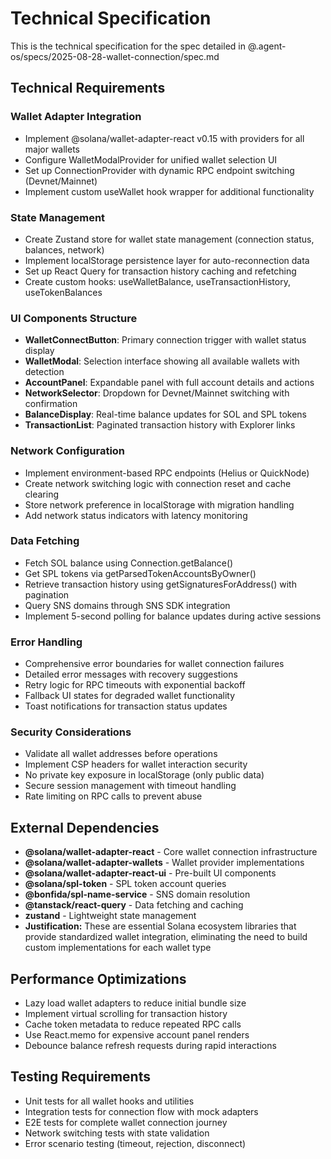 # Technical Specification

This is the technical specification for the spec detailed in @.agent-os/specs/2025-08-28-wallet-connection/spec.md

## Technical Requirements

### Wallet Adapter Integration
- Implement @solana/wallet-adapter-react v0.15 with providers for all major wallets
- Configure WalletModalProvider for unified wallet selection UI
- Set up ConnectionProvider with dynamic RPC endpoint switching (Devnet/Mainnet)
- Implement custom useWallet hook wrapper for additional functionality

### State Management
- Create Zustand store for wallet state management (connection status, balances, network)
- Implement localStorage persistence layer for auto-reconnection data
- Set up React Query for transaction history caching and refetching
- Create custom hooks: useWalletBalance, useTransactionHistory, useTokenBalances

### UI Components Structure
- **WalletConnectButton**: Primary connection trigger with wallet status display
- **WalletModal**: Selection interface showing all available wallets with detection
- **AccountPanel**: Expandable panel with full account details and actions
- **NetworkSelector**: Dropdown for Devnet/Mainnet switching with confirmation
- **BalanceDisplay**: Real-time balance updates for SOL and SPL tokens
- **TransactionList**: Paginated transaction history with Explorer links

### Network Configuration
- Implement environment-based RPC endpoints (Helius or QuickNode)
- Create network switching logic with connection reset and cache clearing
- Store network preference in localStorage with migration handling
- Add network status indicators with latency monitoring

### Data Fetching
- Fetch SOL balance using Connection.getBalance()
- Get SPL tokens via getParsedTokenAccountsByOwner()
- Retrieve transaction history using getSignaturesForAddress() with pagination
- Query SNS domains through SNS SDK integration
- Implement 5-second polling for balance updates during active sessions

### Error Handling
- Comprehensive error boundaries for wallet connection failures
- Detailed error messages with recovery suggestions
- Retry logic for RPC timeouts with exponential backoff
- Fallback UI states for degraded wallet functionality
- Toast notifications for transaction status updates

### Security Considerations
- Validate all wallet addresses before operations
- Implement CSP headers for wallet interaction security
- No private key exposure in localStorage (only public data)
- Secure session management with timeout handling
- Rate limiting on RPC calls to prevent abuse

## External Dependencies

- **@solana/wallet-adapter-react** - Core wallet connection infrastructure
- **@solana/wallet-adapter-wallets** - Wallet provider implementations
- **@solana/wallet-adapter-react-ui** - Pre-built UI components
- **@solana/spl-token** - SPL token account queries
- **@bonfida/spl-name-service** - SNS domain resolution
- **@tanstack/react-query** - Data fetching and caching
- **zustand** - Lightweight state management
- **Justification:** These are essential Solana ecosystem libraries that provide standardized wallet integration, eliminating the need to build custom implementations for each wallet type

## Performance Optimizations

- Lazy load wallet adapters to reduce initial bundle size
- Implement virtual scrolling for transaction history
- Cache token metadata to reduce repeated RPC calls
- Use React.memo for expensive account panel renders
- Debounce balance refresh requests during rapid interactions

## Testing Requirements

- Unit tests for all wallet hooks and utilities
- Integration tests for connection flow with mock adapters
- E2E tests for complete wallet connection journey
- Network switching tests with state validation
- Error scenario testing (timeout, rejection, disconnect)